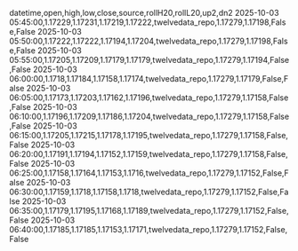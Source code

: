 datetime,open,high,low,close,source,rollH20,rollL20,up2,dn2
2025-10-03 05:45:00,1.17229,1.17231,1.17219,1.17222,twelvedata_repo,1.17279,1.17198,False,False
2025-10-03 05:50:00,1.17222,1.17222,1.17194,1.17204,twelvedata_repo,1.17279,1.17198,False,False
2025-10-03 05:55:00,1.17205,1.17209,1.17179,1.17179,twelvedata_repo,1.17279,1.17194,False,False
2025-10-03 06:00:00,1.1718,1.17184,1.17158,1.17174,twelvedata_repo,1.17279,1.17179,False,False
2025-10-03 06:05:00,1.17173,1.17203,1.17162,1.17196,twelvedata_repo,1.17279,1.17158,False,False
2025-10-03 06:10:00,1.17196,1.17209,1.17186,1.17204,twelvedata_repo,1.17279,1.17158,False,False
2025-10-03 06:15:00,1.17205,1.17215,1.17178,1.17195,twelvedata_repo,1.17279,1.17158,False,False
2025-10-03 06:20:00,1.17191,1.17194,1.17152,1.17159,twelvedata_repo,1.17279,1.17158,False,False
2025-10-03 06:25:00,1.17158,1.17164,1.17153,1.1716,twelvedata_repo,1.17279,1.17152,False,False
2025-10-03 06:30:00,1.17159,1.1718,1.17158,1.1718,twelvedata_repo,1.17279,1.17152,False,False
2025-10-03 06:35:00,1.17179,1.17195,1.17168,1.17189,twelvedata_repo,1.17279,1.17152,False,False
2025-10-03 06:40:00,1.17185,1.17185,1.17153,1.17171,twelvedata_repo,1.17279,1.17152,False,False
